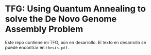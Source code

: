 # TFG: Using Quantum Annealing to solve the De Novo Genome Assembly Problem

Este repo contiene mi TFG, aún en desarrollo. El texto en desarrollo se puede encontrar en `thesis.pdf`.
